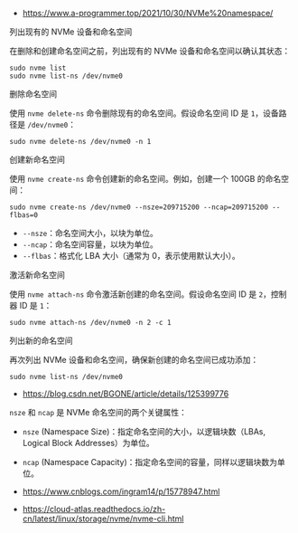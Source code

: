 - <https://www.a-programmer.top/2021/10/30/NVMe%20namespace/>

列出现有的 NVMe 设备和命名空间

在删除和创建命名空间之前，列出现有的 NVMe 设备和命名空间以确认其状态：

```
sudo nvme list
sudo nvme list-ns /dev/nvme0
```

删除命名空间

使用 `nvme delete-ns` 命令删除现有的命名空间。假设命名空间 ID 是 `1`，设备路径是 `/dev/nvme0`：

```
sudo nvme delete-ns /dev/nvme0 -n 1
```

创建新命名空间

使用 `nvme create-ns` 命令创建新的命名空间。例如，创建一个 100GB 的命名空间：

```
sudo nvme create-ns /dev/nvme0 --nsze=209715200 --ncap=209715200 --flbas=0
```

- `--nsze`：命名空间大小，以块为单位。
- `--ncap`：命名空间容量，以块为单位。
- `--flbas`：格式化 LBA 大小（通常为 0，表示使用默认大小）。

激活新命名空间

使用 `nvme attach-ns` 命令激活新创建的命名空间。假设命名空间 ID 是 `2`，控制器 ID 是 `1`：

```
sudo nvme attach-ns /dev/nvme0 -n 2 -c 1
```

列出新的命名空间

再次列出 NVMe 设备和命名空间，确保新创建的命名空间已成功添加：

```
sudo nvme list-ns /dev/nvme0
```



- <https://blog.csdn.net/BGONE/article/details/125399776>

`nsze` 和 `ncap` 是 NVMe 命名空间的两个关键属性：

- `nsze` (Namespace Size)：指定命名空间的大小，以逻辑块数（LBAs, Logical Block Addresses）为单位。
- `ncap` (Namespace Capacity)：指定命名空间的容量，同样以逻辑块数为单位。



- <https://www.cnblogs.com/ingram14/p/15778947.html>

- <https://cloud-atlas.readthedocs.io/zh-cn/latest/linux/storage/nvme/nvme-cli.html>